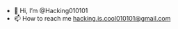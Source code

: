 - 👋 Hi, I’m @Hacking010101
- 📫 How to reach me hacking.is.cool010101@gmail.com

<!---
Hacking010101/Hacking010101 is a ✨ special ✨ repository because its `README.md` (this file) appears on your GitHub profile.
You can click the Preview link to take a look at your changes.
--->
